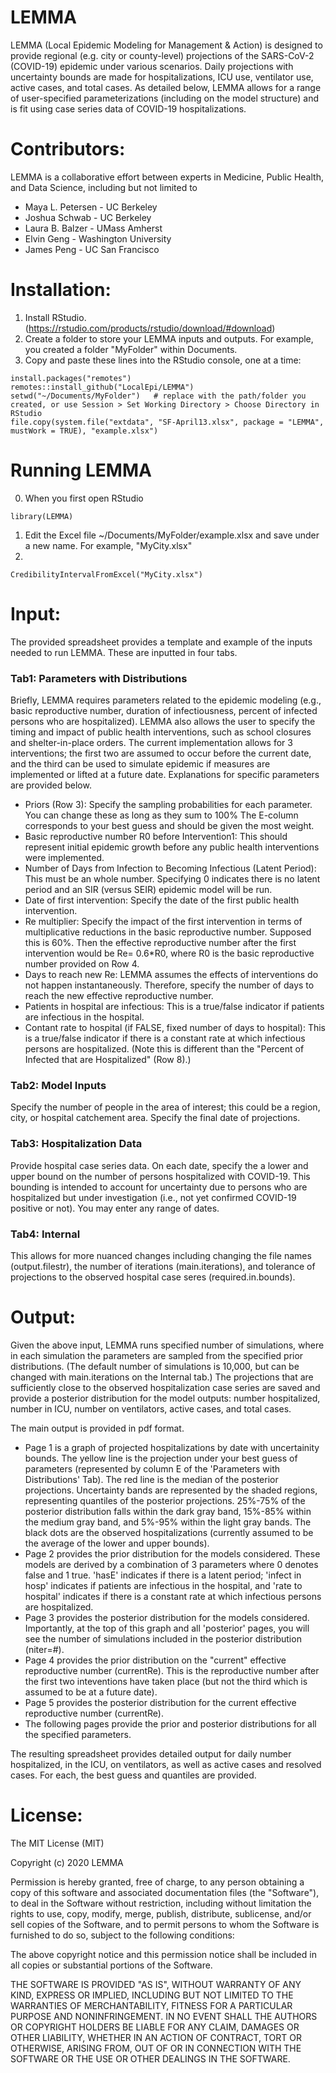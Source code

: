 # LEMMA
LEMMA (Local Epidemic Modeling for Management &amp; Action) is designed to provide regional (e.g. city or county-level) projections of the SARS-CoV-2 (COVID-19) epidemic under various scenarios. Daily projections with uncertainty bounds are made for hospitalizations, ICU use, ventilator use, active cases, and total cases. As detailed below, LEMMA allows for a range of user-specified parameterizations (including on the model structure) and is fit using case series data of COVID-19 hospitalizations.

# Contributors:

LEMMA is a collaborative effort between experts in Medicine, Public Health, and Data Science, including but not limited to

- Maya L. Petersen - UC Berkeley
- Joshua Schwab - UC Berkeley
- Laura B. Balzer - UMass Amherst
- Elvin Geng - Washington University
- James Peng - UC San Francisco

# Installation: 

1) Install RStudio. (https://rstudio.com/products/rstudio/download/#download)
2) Create a folder to store your LEMMA inputs and outputs. For example, you created a folder "MyFolder" within Documents.
3) Copy and paste these lines into the RStudio console, one at a time:
```{r}
install.packages("remotes")  
remotes::install_github("LocalEpi/LEMMA")
setwd("~/Documents/MyFolder")   # replace with the path/folder you created, or use Session > Set Working Directory > Choose Directory in RStudio
file.copy(system.file("extdata", "SF-April13.xlsx", package = "LEMMA", mustWork = TRUE), "example.xlsx")
```

# Running LEMMA
0) When you first open RStudio
```{r}
library(LEMMA) 
```
1) Edit the Excel file ~/Documents/MyFolder/example.xlsx and save under a new name. For example, "MyCity.xlsx"
2) 
```{r}
CredibilityIntervalFromExcel("MyCity.xlsx")
```

# Input:

The provided spreadsheet provides a template and example of the inputs needed to run LEMMA. These are inputted in four tabs.

### Tab1: Parameters with Distributions
Briefly, LEMMA requires parameters related to the epidemic modeling (e.g., basic reproductive number, duration of infectiousness, percent of infected persons who are hospitalized). LEMMA also allows the user to specify the timing and impact of public health interventions, such as school closures and shelter-in-place orders. The current implementation allows for 3 interventions; the first two are assumed to occur before the current date, and the third can be used to simulate epidemic if measures are implemented or lifted at a future date. Explanations for specific parameters are provided below.
- Priors (Row 3): Specify the sampling probabilities for each parameter. You can change these as long as they sum to 100% The E-column corresponds to your best guess and should be given the most weight.
- Basic reproductive number R0 before Intervention1: This should represent initial epidemic growth before any public health interventions were implemented.
- Number of Days from Infection to Becoming Infectious (Latent Period): This must be an whole number. Specifying 0 indicates there is no latent period and an SIR (versus SEIR) epidemic model will be run. 
- Date of first intervention: Specify the date of the first public health intervention. 
- Re multiplier: Specify the impact of the first intervention in terms of multiplicative reductions in the basic reproductive number. Supposed this is 60%. Then the effective reproductive number after the first intervention would be Re= 0.6*R0, where R0 is the basic reproductive number provided on Row 4. 
- Days to reach new Re: LEMMA assumes the effects of interventions do not happen instantaneously. Therefore, specify the number of days to reach the new effective reproductive number. 
- Patients in hospital are infectious: This is a true/false indicator if patients are infectious in the hospital.
- Contant rate to hospital (if FALSE, fixed number of days to hospital): This is a true/false indicator if there is a constant rate at which infectious persons are hospitalized. (Note this is different than the "Percent of Infected that are Hospitalized" (Row 8).)

### Tab2: Model Inputs
Specify the number of people in the area of interest; this could be a region, city, or hospital catchement area. Specify the final date of projections. 

### Tab3: Hospitalization Data
Provide hospital case series data. On each date, specify the a lower and upper bound on the number of persons hospitalized with COVID-19. This bounding is intended to account for uncertainty due to persons who are hospitalized but under investigation (i.e., not yet confirmed COVID-19 positive or not). You may enter any range of dates. 

### Tab4: Internal
This allows for more nuanced changes including changing the file names (output.filestr), the number of iterations (main.iterations), and tolerance of projections to the observed hospital case seres (required.in.bounds). 

# Output: 
Given the above input, LEMMA runs specified number of simulations, where in each simulation the parameters are sampled from the specified prior distributions. (The default number of simulations is 10,000, but can be changed with main.iterations on the Internal tab.) The projections that are sufficiently close to the observed hospitalization case series are saved and provide a posterior distribution for the model outputs: number hospitalized, number in ICU, number on ventilators, active cases, and total cases. 

The main output is provided in pdf format. 
- Page 1 is a graph of projected hospitalizations by date with uncertainity bounds. The yellow line is the projection under your best guess of parameters (represented by column E of the 'Parameters with Distributions' Tab). The red line is the median of the posterior projections. Uncertainty bands are represented by the shaded regions, representing quantiles of the posterior projections. 25%-75% of the posterior distribution falls within the dark gray band, 15%-85% within the medium gray band, and 5%-95% within the light gray bands. The black dots are the observed hospitalizations (currently assumed to be the average of the lower and upper bounds). 
- Page 2 provides the prior distribution for the models considered. These models are derived by a combination of 3 parameters where 0 denotes false and 1 true. 'hasE' indicates if there is a latent period; 'infect in hosp' indicates if patients are infectious in the hospital, and 'rate to hospital' indicates if there is a constant rate at which infectious persons are hospitalized. 
- Page 3 provides the posterior distribution for the models considered. Importantly, at the top of this graph and all 'posterior' pages, you will see the number of simulations included in the posterior distribution (niter=#). 
- Page 4 provides the prior distribution on the "current" effective reproductive number (currentRe). This is the reproductive number after the first two inteventions have taken place (but not the third which is assumed to be at a future date). 
- Page 5 provides the posterior distribution for the current effective reproductive number (currentRe).
- The following pages provide the prior and posterior distributions for all the specified parameters. 

The resulting spreadsheet provides detailed output for daily number hospitalized, in the ICU, on ventilators, as well as active cases and resolved cases. For each, the best guess and quantiles are provided.

# License:
 
The MIT License (MIT)

Copyright (c) 2020 LEMMA

Permission is hereby granted, free of charge, to any person obtaining a copy of this software and associated documentation files (the "Software"), to deal in the Software without restriction, including without limitation the rights to use, copy, modify, merge, publish, distribute, sublicense, and/or sell copies of the Software, and to permit persons to whom the Software is furnished to do so, subject to the following conditions:

The above copyright notice and this permission notice shall be included in all copies or substantial portions of the Software.

THE SOFTWARE IS PROVIDED "AS IS", WITHOUT WARRANTY OF ANY KIND, EXPRESS OR IMPLIED, INCLUDING BUT NOT LIMITED TO THE WARRANTIES OF MERCHANTABILITY, FITNESS FOR A PARTICULAR PURPOSE AND NONINFRINGEMENT. IN NO EVENT SHALL THE AUTHORS OR COPYRIGHT HOLDERS BE LIABLE FOR ANY CLAIM, DAMAGES OR OTHER LIABILITY, WHETHER IN AN ACTION OF CONTRACT, TORT OR OTHERWISE, ARISING FROM, OUT OF OR IN CONNECTION WITH THE SOFTWARE OR THE USE OR OTHER DEALINGS IN THE SOFTWARE.

